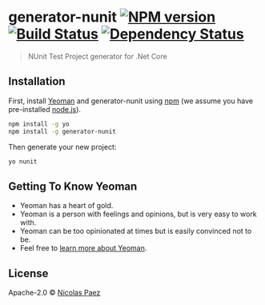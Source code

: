 # generator-nunit [![NPM version][npm-image]][npm-url] [![Build Status][travis-image]][travis-url] [![Dependency Status][daviddm-image]][daviddm-url]
> NUnit Test Project generator for .Net Core

## Installation

First, install [Yeoman](http://yeoman.io) and generator-nunit using [npm](https://www.npmjs.com/) (we assume you have pre-installed [node.js](https://nodejs.org/)).

```bash
npm install -g yo
npm install -g generator-nunit
```

Then generate your new project:

```bash
yo nunit
```

## Getting To Know Yeoman

 * Yeoman has a heart of gold.
 * Yeoman is a person with feelings and opinions, but is very easy to work with.
 * Yeoman can be too opinionated at times but is easily convinced not to be.
 * Feel free to [learn more about Yeoman](http://yeoman.io/).

## License

Apache-2.0 © [Nicolas Paez](blog.nicopaez.com)


[npm-image]: https://badge.fury.io/js/generator-nunit.svg
[npm-url]: https://npmjs.org/package/generator-nunit
[travis-image]: https://travis-ci.org/nicopaez/yo-generator-nunit.svg?branch=master
[travis-url]: https://travis-ci.org/nicopaez/yo-generator-nunit
[daviddm-image]: https://david-dm.org/nicopaez/generator-nunit.svg?theme=shields.io
[daviddm-url]: https://david-dm.org/nicopaez/generator-nunit

